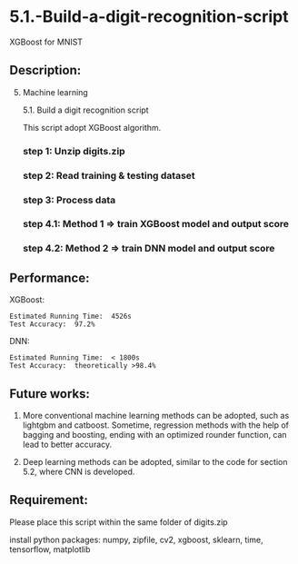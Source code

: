 # 5.1.-Build-a-digit-recognition-script
XGBoost for MNIST

## Description:
5. Machine learning

    5.1. Build a digit recognition script
    
    This script adopt XGBoost algorithm.
    
    ### step 1: Unzip digits.zip
    
    ### step 2: Read training & testing dataset
    
    ### step 3: Process data
    
    ### step 4.1: Method 1 => train XGBoost model and output score
    ### step 4.2: Method 2 => train DNN model and output score


## Performance:
XGBoost:

    Estimated Running Time:  4526s
    Test Accuracy:  97.2%

DNN:

    Estimated Running Time:  < 1800s
    Test Accuracy:  theoretically >98.4%


## Future works:

1. More conventional machine learning methods can be adopted, such as lightgbm and catboost. Sometime, regression methods with the help of bagging and boosting, ending with an optimized rounder function, can lead to better accuracy.

2. Deep learning methods can be adopted, similar to the code for section 5.2, where CNN is developed.

## Requirement: 
Please place this script within the same folder of digits.zip

install python packages: numpy, zipfile, cv2, xgboost, sklearn, time, tensorflow, matplotlib
